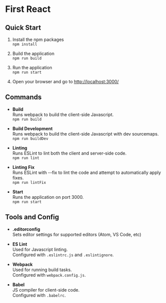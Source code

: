 # First React

## Quick Start

1. Install the npm packages  
  `npm install`

1. Build the application  
  `npm run build`

1. Run the application  
  `npm run start`

1. Open your browser and go to [http://localhost:3000/](http://localhost:3000/)

## Commands

* **Build**  
  Runs webpack to build the client-side Javascript.  
  `npm run build`  

* **Build Development**  
  Runs webpack to build the client-side Javascript with dev sourcemaps.  
  `npm run buildDev` 

* **Linting**  
  Runs ESLint to lint both the client and server-side code.  
  `npm run lint`

* **Linting Fix**  
  Runs ESLint with --fix to lint the code and attempt to automatically apply fixes.  
  `npm run lintFix`

* **Start**  
  Runs the application on port 3000.  
  `npm run start`


## Tools and Config

* **.editorconfig**  
  Sets editor settings for supported editors (Atom, VS Code, etc)

* **ES Lint**  
  Used for Javascript linting.  
  Configured with `.eslintrc.js` and `.eslintignore`.

* **Webpack**  
  Used for running build tasks.  
  Configured with `webpack.config.js`.

* **Babel**  
  JS compiler for client-side code.  
  Configured with `.babelrc`.
